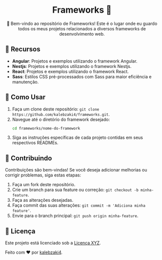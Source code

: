 
<h1 align="center">Frameworks 🚀</h1>

<p align="center">
  👋 Bem-vindo ao repositório de Frameworks! Este é o lugar onde eu guardo todos os meus projetos relacionados a diversos frameworks de desenvolvimento web.
</p>

## 🌈 Recursos

- **Angular**: Projetos e exemplos utilizando o framework Angular.
- **Nestjs**: Projetos e exemplos utilizando o framework Nestjs.
- **React**: Projetos e exemplos utilizando o framework React.
- **Sass**: Estilos CSS pré-processados com Sass para maior eficiência e manutenção.

## 🚀 Como Usar

1. Faça um clone deste repositório: `git clone https://github.com/kalebzaki4/frameworks.git`.
2. Navegue até o diretório do framework desejado:
   ```sh
   cd frameworks/nome-do-framework
   ```
3. Siga as instruções específicas de cada projeto contidas em seus respectivos READMEs.

## 🤝 Contribuindo

Contribuições são bem-vindas! Se você deseja adicionar melhorias ou corrigir problemas, siga estas etapas:

1. Faça um fork deste repositório.
2. Crie um branch para sua feature ou correção: `git checkout -b minha-feature`.
3. Faça as alterações desejadas.
4. Faça commit das suas alterações: `git commit -m 'Adiciona minha feature'`.
5. Envie para o branch principal: `git push origin minha-feature`.

## 📝 Licença

Este projeto está licenciado sob a [Licença XYZ](link_para_licenca).

Feito com ❤️ por [kalebzaki4](https://www.github.com/kalebzaki4).

